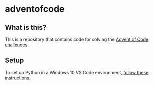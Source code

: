 # adventofcode
## What is this?
This is a repository that contains code for solving the [Advent of Code challenges](https://adventofcode.com/).

## Setup
To set up Python in a Windows 10 VS Code environment, [follow these instructions](https://code.visualstudio.com/docs/python/python-tutorial).